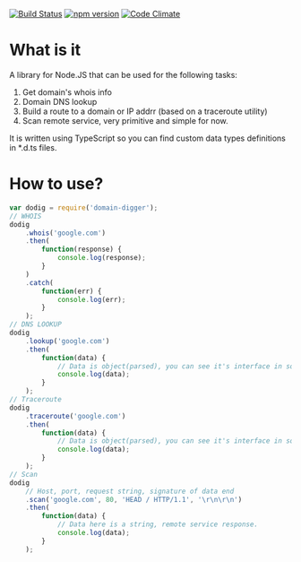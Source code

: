 [![Build Status](https://travis-ci.org/y4uperka/domain-digger.svg?branch=master)](https://travis-ci.org/y4uperka/domain-digger)
[![npm version](https://badge.fury.io/js/domain-digger.svg)](https://badge.fury.io/js/domain-digger)
[![Code Climate](https://codeclimate.com/github/y4uperka/domain-digger/badges/gpa.svg)](https://codeclimate.com/github/y4uperka/domain-digger)

# What is it
A library for Node.JS that can be used for the following tasks:

1. Get domain's whois info
2. Domain DNS lookup
3. Build a route to a domain or IP addrr (based on a traceroute utility)
4. Scan remote service, very primitive and simple for now.

It is written using TypeScript so you can find custom data types definitions in *.d.ts files.

# How to use?
```js
var dodig = require('domain-digger');
// WHOIS
dodig
    .whois('google.com')
    .then(
        function(response) {
            console.log(response);
        }
    )
    .catch(
        function(err) {
            console.log(err);
        }
    );
// DNS LOOKUP
dodig
    .lookup('google.com')
    .then(
        function(data) {
            // Data is object(parsed), you can see it's interface in source code
            console.log(data);
        }
    );
// Traceroute
dodig
    .traceroute('google.com')
    .then(
        function(data) {
            // Data is object(parsed), you can see it's interface in source code
            console.log(data);
        }
    );
// Scan
dodig
    // Host, port, request string, signature of data end
    .scan('google.com', 80, 'HEAD / HTTP/1.1', '\r\n\r\n')
    .then(
        function(data) {
            // Data here is a string, remote service response.
            console.log(data);
        }
    );
```
